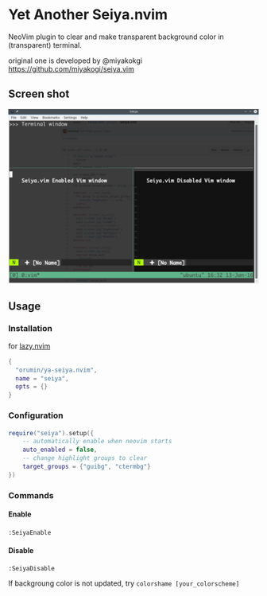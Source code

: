Yet Another Seiya.nvim
=========

NeoVim plugin to clear and make transparent background color in (transparent) terminal.

original one is developed by @miyakokgi https://github.com/miyakogi/seiya.vim

## Screen shot

![screeen shot](screenshot.png)

## Usage

### Installation

for [lazy.nvim](https://github.com/folke/lazy.nvim)
```lua
{
  "orumin/ya-seiya.nvim",
  name = "seiya",
  opts = {}
}
```

### Configuration

```lua
require("seiya").setup({
    -- automatically enable when neovim starts
    auto_enabled = false,
    -- change highlight groups to clear
    target_groups = {"guibg", "ctermbg"}
})
```

### Commands

#### Enable

`:SeiyaEnable`

#### Disable

`:SeiyaDisable`

If backgroung color is not updated, try `colorshame [your_colorscheme]`



